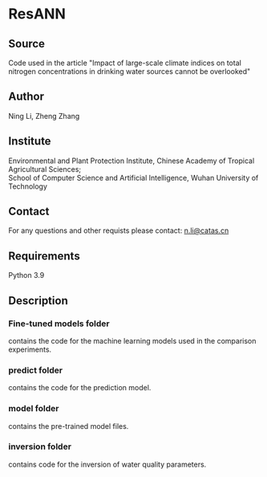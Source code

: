 # ResANN
## Source
Code used in the article "Impact of large-scale climate indices on total nitrogen concentrations in drinking water sources cannot be overlooked"

## Author
Ning Li, Zheng Zhang

## Institute
Environmental and Plant Protection Institute, Chinese Academy of Tropical Agricultural Sciences; <br>
School of Computer Science and Artificial Intelligence, Wuhan University of Technology

## Contact
For any questions and other requists please contact: n.li@catas.cn

## Requirements
Python 3.9

## Description
### Fine-tuned models folder 
contains the code for the machine learning models used in the comparison experiments.<br>
### predict folder 
contains the code for the prediction model.<br>
### model folder 
contains the pre-trained model files.<br>
### inversion folder 
contains code for the inversion of water quality parameters.<br>
